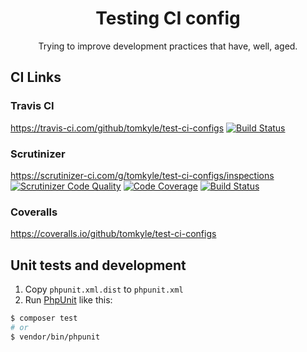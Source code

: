 <h1 align="center">Testing CI config</h1>

<p align="center">Trying to improve development practices that have, well, aged.</p>



## CI Links

### Travis CI

https://travis-ci.com/github/tomkyle/test-ci-configs
[![Build Status](https://img.shields.io/travis/com/tomkyle/test-ci-configs.svg?label=Travis%20CI)](https://travis-ci.org/tomkyle/test-ci-configs)

### Scrutinizer

https://scrutinizer-ci.com/g/tomkyle/test-ci-configs/inspections
[![Scrutinizer Code Quality](https://scrutinizer-ci.com/g/tomkyle/test-ci-configs/badges/quality-score.png)](https://scrutinizer-ci.com/g/tomkyle/test-ci-configs/)
[![Code Coverage](https://scrutinizer-ci.com/g/tomkyle/test-ci-configs/badges/coverage.png)](https://scrutinizer-ci.com/g/tomkyle/test-ci-configs/)
[![Build Status](https://scrutinizer-ci.com/g/tomkyle/test-ci-configs/badges/build.png)](https://scrutinizer-ci.com/g/tomkyle/test-ci-configs/)

### Coveralls

https://coveralls.io/github/tomkyle/test-ci-configs

## Unit tests and development

1. Copy `phpunit.xml.dist` to `phpunit.xml` 
2. Run [PhpUnit](https://phpunit.de/) like this:

```bash
$ composer test
# or
$ vendor/bin/phpunit
```


